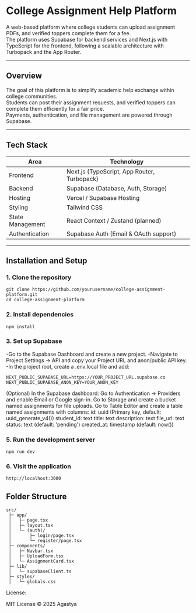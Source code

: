 # College Assignment Help Platform

A web-based platform where college students can upload assignment PDFs, and verified toppers complete them for a fee.  
The platform uses Supabase for backend services and Next.js with TypeScript for the frontend, following a scalable architecture with Turbopack and the App Router.

---

## Overview

The goal of this platform is to simplify academic help exchange within college communities.  
Students can post their assignment requests, and verified toppers can complete them efficiently for a fair price.  
Payments, authentication, and file management are powered through Supabase.

---

## Tech Stack

| Area | Technology |
|------|-------------|
| Frontend | Next.js (TypeScript, App Router, Turbopack) |
| Backend | Supabase (Database, Auth, Storage) |
| Hosting | Vercel / Supabase Hosting |
| Styling | Tailwind CSS |
| State Management | React Context / Zustand (planned) |
| Authentication | Supabase Auth (Email & OAuth support) |

---

## Installation and Setup

### 1. Clone the repository
```
git clone https://github.com/yourusername/college-assignment-platform.git
cd college-assignment-platform
```
### 2. Install dependencies
```
npm install
```
### 3. Set up Supabase

-Go to the Supabase Dashboard and create a new project.
-Navigate to Project Settings → API and copy your Project URL and anon/public API key.
-In the project root, create a .env.local file and add:
```
NEXT_PUBLIC_SUPABASE_URL=https://YOUR_PROJECT_URL.supabase.co
NEXT_PUBLIC_SUPABASE_ANON_KEY=YOUR_ANON_KEY
```
(Optional) In the Supabase dashboard:
Go to Authentication → Providers and enable Email or Google sign-in.
Go to Storage and create a bucket named assignments for file uploads.
Go to Table Editor and create a table named assignments with columns:
id: uuid (Primary key, default: uuid_generate_v4())
student_id: text
title: text
description: text
file_url: text
status: text (default: 'pending')
created_at: timestamp (default: now())

### 5. Run the development server
```
npm run dev
```
### 6. Visit the application
```
http://localhost:3000
```

## Folder Structure
```
src/
 ├─ app/
 │   ├─ page.tsx
 │   ├─ layout.tsx
 │   └─ (auth)/
 │       ├─ login/page.tsx
 │       └─ register/page.tsx
 ├─ components/
 │   ├─ Navbar.tsx
 │   ├─ UploadForm.tsx
 │   └─ AssignmentCard.tsx
 ├─ lib/
 │   └─ supabaseClient.ts
 ├─ styles/
 │   └─ globals.css

```
License:

MIT License © 2025 Agastya
